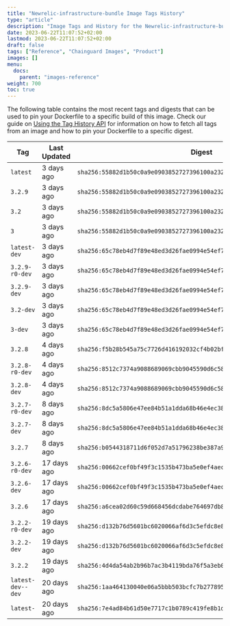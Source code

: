 ```yaml
---
title: "Newrelic-infrastructure-bundle Image Tags History"
type: "article"
description: "Image Tags and History for the Newrelic-infrastructure-bundle Chainguard Image"
date: 2023-06-22T11:07:52+02:00
lastmod: 2023-06-22T11:07:52+02:00
draft: false
tags: ["Reference", "Chainguard Images", "Product"]
images: []
menu:
  docs:
    parent: "images-reference"
weight: 700
toc: true
---
```


The following table contains the most recent tags and digests that can be used to pin your Dockerfile to a specific build of this image. Check our guide on [Using the Tag History API](/chainguard/chainguard-images/using-the-tag-history-api/) for information on how to fetch all tags from an image and how to pin your Dockerfile to a specific digest.

| Tag               | Last Updated | Digest                                                                    |
|-------------------|--------------|---------------------------------------------------------------------------|
| `latest`          | 3 days ago   | `sha256:55882d1b50c0a9e0903852727396100a232cf789d87e6b9486840a52a793f9e0` |
| `3.2.9`           | 3 days ago   | `sha256:55882d1b50c0a9e0903852727396100a232cf789d87e6b9486840a52a793f9e0` |
| `3.2`             | 3 days ago   | `sha256:55882d1b50c0a9e0903852727396100a232cf789d87e6b9486840a52a793f9e0` |
| `3`               | 3 days ago   | `sha256:55882d1b50c0a9e0903852727396100a232cf789d87e6b9486840a52a793f9e0` |
| `latest-dev`      | 3 days ago   | `sha256:65c78eb4d7f89e48ed3d26fae0994e54ef7077605523356f3ac412917fb3af1c` |
| `3.2.9-r0-dev`    | 3 days ago   | `sha256:65c78eb4d7f89e48ed3d26fae0994e54ef7077605523356f3ac412917fb3af1c` |
| `3.2.9-dev`       | 3 days ago   | `sha256:65c78eb4d7f89e48ed3d26fae0994e54ef7077605523356f3ac412917fb3af1c` |
| `3.2-dev`         | 3 days ago   | `sha256:65c78eb4d7f89e48ed3d26fae0994e54ef7077605523356f3ac412917fb3af1c` |
| `3-dev`           | 3 days ago   | `sha256:65c78eb4d7f89e48ed3d26fae0994e54ef7077605523356f3ac412917fb3af1c` |
| `3.2.8`           | 4 days ago   | `sha256:f5b28b545a75c7726d416192032cf4b02bfa2d0fa36e1150fcdfa08f8ce91d29` |
| `3.2.8-r0-dev`    | 4 days ago   | `sha256:8512c7374a9088689069cbb9045590d6c586b98f5f5eb8e1770b21e1e85214f8` |
| `3.2.8-dev`       | 4 days ago   | `sha256:8512c7374a9088689069cbb9045590d6c586b98f5f5eb8e1770b21e1e85214f8` |
| `3.2.7-r0-dev`    | 8 days ago   | `sha256:8dc5a5806e47ee84b51a1dda68b46e4ec383110907448a921de5a84162e88919` |
| `3.2.7-dev`       | 8 days ago   | `sha256:8dc5a5806e47ee84b51a1dda68b46e4ec383110907448a921de5a84162e88919` |
| `3.2.7`           | 8 days ago   | `sha256:b0544318711d6f052d7a51796238be387a9cd2e2b30988112bea5fee530215d0` |
| `3.2.6-r0-dev`    | 17 days ago  | `sha256:00662cef0bf49f3c1535b473ba5e0ef4aece9992021b10bb80d23ba9b536c969` |
| `3.2.6-dev`       | 17 days ago  | `sha256:00662cef0bf49f3c1535b473ba5e0ef4aece9992021b10bb80d23ba9b536c969` |
| `3.2.6`           | 17 days ago  | `sha256:a6cea02d60c59d668456dcdabe764697db8ee9247bf1a4892f29a4d66d743bb3` |
| `3.2.2-r0-dev`    | 19 days ago  | `sha256:d132b76d5601bc6020066af6d3c5efdc8e84019d8b81e9750928cdff1a588136` |
| `3.2.2-dev`       | 19 days ago  | `sha256:d132b76d5601bc6020066af6d3c5efdc8e84019d8b81e9750928cdff1a588136` |
| `3.2.2`           | 19 days ago  | `sha256:4d4da54ab2b96b7ac3b4119bda76f5a3eb0684723366fb0ed674ec2c5bfb328b` |
| `latest-dev--dev` | 20 days ago  | `sha256:1aa464130040e06a5bbb503bcfc7b2778959f8eb219a55cab6f8247d80db7364` |
| `latest-`         | 20 days ago  | `sha256:7e4ad84b61d50e7717c1b0789c419fe8b1d869a8d935d34f541f55fb8168ea30` |
